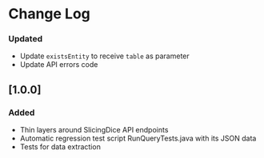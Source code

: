# Change Log

### Updated
- Update `existsEntity` to receive `table` as parameter
- Update API errors code

## [1.0.0]
### Added
- Thin layers around SlicingDice API endpoints
- Automatic regression test script RunQueryTests.java with its JSON data
- Tests for data extraction
